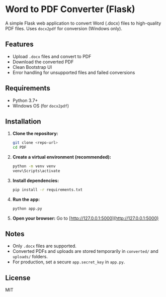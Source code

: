 # Word to PDF Converter (Flask)

A simple Flask web application to convert Word (.docx) files to high-quality PDF files. Uses `docx2pdf` for conversion (Windows only).

## Features
- Upload `.docx` files and convert to PDF
- Download the converted PDF
- Clean Bootstrap UI
- Error handling for unsupported files and failed conversions

## Requirements
- Python 3.7+
- Windows OS (for `docx2pdf`)

## Installation

1. **Clone the repository:**
   ```bash
   git clone <repo-url>
   cd PDF
   ```

2. **Create a virtual environment (recommended):**
   ```bash
   python -m venv venv
   venv\Scripts\activate
   ```

3. **Install dependencies:**
   ```bash
   pip install -r requirements.txt
   ```

4. **Run the app:**
   ```bash
   python app.py
   ```

5. **Open your browser:**
   Go to [http://127.0.0.1:5000](http://127.0.0.1:5000)

## Notes
- Only `.docx` files are supported.
- Converted PDFs and uploads are stored temporarily in `converted/` and `uploads/` folders.
- For production, set a secure `app.secret_key` in `app.py`.

## License
MIT 